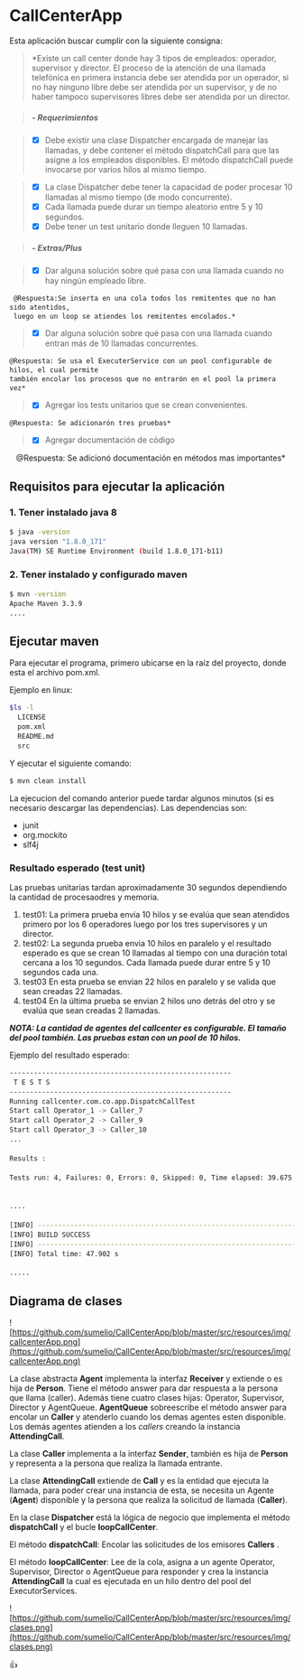 # CallCenterApp

Esta aplicación buscar cumplir con la siguiente consigna:

> *Existe un call center donde hay 3 tipos de empleados: operador, supervisor
y director. El proceso de la atención de una llamada telefónica en primera
instancia debe ser atendida por un operador, si no hay ninguno libre debe
ser atendida por un supervisor, y de no haber tampoco supervisores libres
debe ser atendida por un director.

> ##### - Requerimientos

> - [x] Debe existir una clase Dispatcher encargada de manejar las
llamadas, y debe contener el método dispatchCall para que las
asigne a los empleados disponibles.
El método dispatchCall puede invocarse por varios hilos al mismo
tiempo.

> - [x] La clase Dispatcher debe tener la capacidad de poder procesar 10
llamadas al mismo tiempo (de modo concurrente).
> - [x] Cada llamada puede durar un tiempo aleatorio entre 5 y 10
segundos.
> - [x] Debe tener un test unitario donde lleguen 10 llamadas.

> ##### - Extras/Plus

> - [x] Dar alguna solución sobre qué pasa con una llamada cuando no hay
ningún empleado libre. 

     @Respuesta:Se inserta en una cola todos los remitentes que no han sido atentidos, 
     luego en un loop se atiendes los remitentes encolados.*

> - [x] Dar alguna solución sobre qué pasa con una llamada cuando entran
más de 10 llamadas concurrentes. 

    @Respuesta: Se usa el ExecuterService con un pool configurable de hilos, el cual permite 
    también encolar los procesos que no entrarón en el pool la primera vez*

> - [x] Agregar los tests unitarios que se crean convenientes. 

    @Respuesta: Se adicionarón tres pruebas*

> - [X] Agregar documentación de código

    @Respuesta: Se adicionó documentación en métodos mas importantes*



## Requisitos para ejecutar la aplicación
### 1. Tener instalado java 8

```bash 
$ java -version
java version "1.8.0_171"
Java(TM) SE Runtime Environment (build 1.8.0_171-b11)

``` 

### 2. Tener instalado y configurado maven
```bash 
$ mvn -version 
Apache Maven 3.3.9
....

``` 



## Ejecutar maven
Para ejecutar el programa, primero ubicarse en la raíz del proyecto, donde esta el archivo pom.xml.

Ejemplo en linux:
```bash
$ls -l
  LICENSE
  pom.xml
  README.md
  src
``` 

Y ejecutar el siguiente comando:
```bash 
$ mvn clean install

``` 

La ejecucion del comando anterior puede tardar algunos minutos (si es necesario descargar las dependencias). Las dependencias son:
 - junit
 - org.mockito
 - slf4j
 
### Resultado esperado (test unit)

Las pruebas unitarias tardan aproximadamente 30 segundos dependiendo la cantidad de procesaodres y memoria. 
1. test01: La primera prueba envia 10 hilos y se evalúa que sean atendidos primero por los 6 operadores luego por los tres supervisores y un director.
2. test02: La segunda prueba envia 10 hilos en paralelo y el resultado esperado es que se crean 10 llamadas al tiempo con una duración total cercana a los 10 segundos. Cada llamada puede durar entre 5 y 10 segundos cada una.
3. test03 En esta prueba se envian 22 hilos en paralelo y se valida que sean creadas 22 llamadas.
4. test04 En la última prueba se envian 2 hilos uno detrás del otro y se evalúa que sean creadas 2 llamadas.

***NOTA: La cantidad de agentes del callcenter es configurable. El tamaño del pool también. Las pruebas estan con un pool de 10 hilos.***

Ejemplo del resultado esperado:
```bash 
-------------------------------------------------------
 T E S T S
-------------------------------------------------------
Running callcenter.com.co.app.DispatchCallTest
Start call Operator_1 -> Caller_7
Start call Operator_2 -> Caller_9
Start call Operator_3 -> Caller_10
...

Results :

Tests run: 4, Failures: 0, Errors: 0, Skipped: 0, Time elapsed: 39.675 sec - in callce...


....

[INFO] ------------------------------------------------------------------------
[INFO] BUILD SUCCESS
[INFO] ------------------------------------------------------------------------
[INFO] Total time: 47.902 s

.....


```

## Diagrama de clases

![https://github.com/sumelio/CallCenterApp/blob/master/src/resources/img/callcenterApp.png](https://github.com/sumelio/CallCenterApp/blob/master/src/resources/img/callcenterApp.png)

La clase abstracta **Agent** implementa la interfaz **Receiver** y extiende o es hija de **Person**. Tiene el método answer para dar respuesta a la persona que llama (caller).
Además tiene cuatro clases hijas: Operator, Supervisor, Director y AgentQueue. **AgentQueue** sobreescribe el método answer para encolar un **Caller** y atenderlo cuando los demas agentes esten disponible. Los demás agentes atienden a los *callers* creando la instancia **AttendingCall**.

La clase **Caller** implementa a la interfaz **Sender**, también es hija de **Person** y representa a la persona que realiza la llamada entrante.

La clase **AttendingCall** extiende de **Call** y es la entidad que ejecuta la llamada, para poder crear una instancia de esta, se necesita un Agente (**Agent**) disponible y la persona que realiza la solicitud de llamada (**Caller**).

En la clase **Dispatcher** está la lógica de negocio que implementa el método **dispatchCall**  y el bucle **loopCallCenter**.

El método **dispatchCall**: Encolar las solicitudes de los emisores **Callers** .

El método **loopCallCenter**: Lee de la cola, asigna a un agente Operator, Supervisor, Director o AgentQueue para responder y crea la instancia  **AttendingCall** la cual es ejecutada en un hilo dentro del pool del ExecutorServices.


![https://github.com/sumelio/CallCenterApp/blob/master/src/resources/img/clases.png](https://github.com/sumelio/CallCenterApp/blob/master/src/resources/img/clases.png)



:+1:
